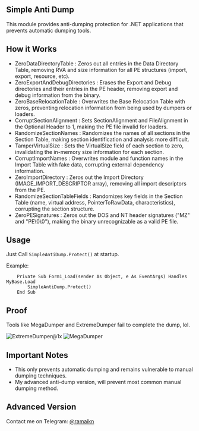 ## Simple Anti Dump
This module provides anti-dumping protection for .NET applications that prevents automatic dumping tools.

## How it Works

- ZeroDataDirectoryTable : Zeros out all entries in the Data Directory Table, removing RVA and size information for all PE structures (import, export, resource, etc).
- ZeroExportAndDebugDirectories : Erases the Export and Debug directories and their entries in the PE header, removing export and debug information from the binary.
- ZeroBaseRelocationTable : Overwrites the Base Relocation Table with zeros, preventing relocation information from being used by dumpers or loaders.
- CorruptSectionAlignment : Sets SectionAlignment and FileAlignment in the Optional Header to 1, making the PE file invalid for loaders.
- RandomizeSectionNames : Randomizes the names of all sections in the Section Table, making section identification and analysis more difficult.
- TamperVirtualSize : Sets the VirtualSize field of each section to zero, invalidating the in-memory size information for each section.
- CorruptImportNames : Overwrites module and function names in the Import Table with fake data, corrupting external dependency information.
- ZeroImportDirectory : Zeros out the Import Directory (IMAGE_IMPORT_DESCRIPTOR array), removing all import descriptors from the PE.
- RandomizeSectionTableFields : Randomizes key fields in the Section Table (name, virtual address, PointerToRawData, characteristics), corrupting the section structure.
- ZeroPESignatures : Zeros out the DOS and NT header signatures ("MZ" and "PE\0\0"), making the binary unrecognizable as a valid PE file.

## Usage
Just Call `SimpleAntiDump.Protect()` at startup.

Example:

```vb.net
    Private Sub Form1_Load(sender As Object, e As EventArgs) Handles MyBase.Load
        SimpleAntiDump.Protect()
    End Sub
```

## Proof
Tools like MegaDumper and ExtremeDumper fail to complete the dump, lol.

![ExtremeDumper@1x](https://github.com/user-attachments/assets/56948b3b-b8a7-4767-a94d-4e2725728b94) ![MegaDumper](https://github.com/user-attachments/assets/8fc016f3-e231-4189-a8d0-d3374f065056)

## Important Notes
- This only prevents automatic dumping and remains vulnerable to manual dumping techniques.
- My advanced anti-dump version, will prevent most common manual dumping method.

## Advanced Version
Contact me on Telegram: [@ramaikn](https://t.me/ramaikn)

